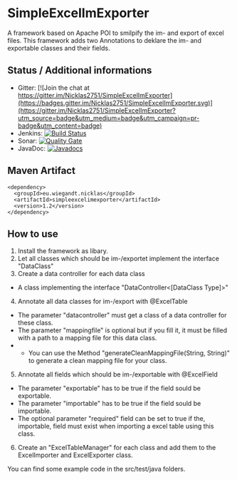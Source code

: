 # SimpleExcelImExporter
A framework based on Apache POI to smilpify the im- and export of excel files. This framework adds two Annotations to deklare the im- and exportable classes and their fields.

## Status / Additional informations
* Gitter: [![Join the chat at https://gitter.im/Nicklas2751/SimpleExcelImExporter](https://badges.gitter.im/Nicklas2751/SimpleExcelImExporter.svg)](https://gitter.im/Nicklas2751/SimpleExcelImExporter?utm_source=badge&utm_medium=badge&utm_campaign=pr-badge&utm_content=badge)
* Jenkins: [![Build Status](http://jenkins.wiegandt.eu/job/SimpleExcelImExporter/badge/icon)](http://jenkins.wiegandt.eu/job/SimpleExcelImExporter/)
* Sonar: [![Quality Gate](http://sonar.wiegandt.eu/api/badges/gate?key=eu.wiegandt.nicklas%3Asimpleexcelimexporter)](http://sonar.wiegandt.eu/dashboard/index/eu.wiegandt.nicklas%3Asimpleexcelimexporter)
* JavaDoc: [![Javadocs](http://www.javadoc.io/badge/eu.wiegandt.nicklas/simpleexcelimexporter.svg)](http://www.javadoc.io/doc/eu.wiegandt.nicklas/simpleexcelimexporter)

## Maven Artifact
    <dependency>
      <groupId>eu.wiegandt.nicklas</groupId>
      <artifactId>simpleexcelimexporter</artifactId>
      <version>1.2</version>
    </dependency>

## How to use

1. Install the framework as libary.
2. Let all classes which should be im-/exportet implement the interface "DataClass"
3. Create a data controller for each data class
  * A class implementing the interface "DataController<[DataClass Type]>"
4. Annotate all data classes for im-/export with @ExcelTable
  * The parameter "datacontroller" must get a class of a data controller for these class.
  * The parameter "mappingfile" is optional but if you fill it, it must be filled with a path to a mapping file for this data class.
  *  * You can use the Method "generateCleanMappingFile(String, String)" to generate a clean mapping file for your class.
5. Annotate all fields which should be im-/exportable with @ExcelField
  * The parameter "exportable" has to be true if the field sould be exportable.
  * The parameter "importable" has to be true if the field sould be importable.
  * The optional parameter "required" field can be set to true if the, importable, field must exist when importing a excel table using this class.
6. Create an "ExcelTableManager" for each class and add them to the ExcelImporter and ExcelExporter class.

You can find some example code in the src/test/java folders.
